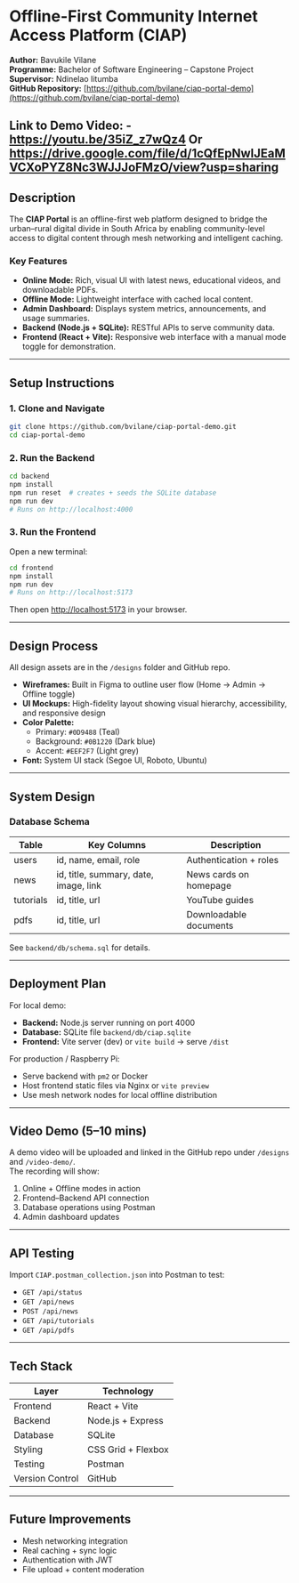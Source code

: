 
# Offline-First Community Internet Access Platform (CIAP)

**Author:** Bavukile Vilane  
**Programme:** Bachelor of Software Engineering – Capstone Project  
**Supervisor:** Ndinelao Iitumba  
**GitHub Repository:** [https://github.com/bvilane/ciap-portal-demo](https://github.com/bvilane/ciap-portal-demo)

**Link to Demo Video:** - https://youtu.be/35iZ_z7wQz4 
Or
https://drive.google.com/file/d/1cQfEpNwlJEaMVCXoPYZ8Nc3WJJJoFMzO/view?usp=sharing 
---

## Description
The **CIAP Portal** is an offline-first web platform designed to bridge the urban–rural digital divide in South Africa by enabling community-level access to digital content through mesh networking and intelligent caching.

### Key Features
- **Online Mode:** Rich, visual UI with latest news, educational videos, and downloadable PDFs.
- **Offline Mode:** Lightweight interface with cached local content.
- **Admin Dashboard:** Displays system metrics, announcements, and usage summaries.
- **Backend (Node.js + SQLite):** RESTful APIs to serve community data.
- **Frontend (React + Vite):** Responsive web interface with a manual mode toggle for demonstration.

---

## Setup Instructions

### 1. Clone and Navigate
```bash
git clone https://github.com/bvilane/ciap-portal-demo.git
cd ciap-portal-demo
```

### 2. Run the Backend
```bash
cd backend
npm install
npm run reset  # creates + seeds the SQLite database
npm run dev
# Runs on http://localhost:4000
```

### 3. Run the Frontend
Open a new terminal:
```bash
cd frontend
npm install
npm run dev
# Runs on http://localhost:5173
```

Then open [http://localhost:5173](http://localhost:5173) in your browser.

---

## Design Process

All design assets are in the `/designs` folder and GitHub repo.

- **Wireframes:** Built in Figma to outline user flow (Home → Admin → Offline toggle)
- **UI Mockups:** High-fidelity layout showing visual hierarchy, accessibility, and responsive design
- **Color Palette:**  
  - Primary: `#0D9488` (Teal)  
  - Background: `#0B1220` (Dark blue)  
  - Accent: `#EEF2F7` (Light grey)  
- **Font:** System UI stack (Segoe UI, Roboto, Ubuntu)

---

## System Design

### Database Schema
| Table | Key Columns | Description |
|--------|--------------|--------------|
| users | id, name, email, role | Authentication + roles |
| news | id, title, summary, date, image, link | News cards on homepage |
| tutorials | id, title, url | YouTube guides |
| pdfs | id, title, url | Downloadable documents |

See `backend/db/schema.sql` for details.

---

## Deployment Plan

For local demo:
- **Backend:** Node.js server running on port 4000  
- **Database:** SQLite file `backend/db/ciap.sqlite`
- **Frontend:** Vite server (dev) or `vite build` → serve `/dist`

For production / Raspberry Pi:
- Serve backend with `pm2` or Docker
- Host frontend static files via Nginx or `vite preview`
- Use mesh network nodes for local offline distribution

---

## Video Demo (5–10 mins)
A demo video will be uploaded and linked in the GitHub repo under `/designs` and `/video-demo/`.  
The recording will show:
1. Online + Offline modes in action  
2. Frontend–Backend API connection  
3. Database operations using Postman  
4. Admin dashboard updates  

---

## API Testing
Import `CIAP.postman_collection.json` into Postman to test:
- `GET /api/status`
- `GET /api/news`
- `POST /api/news`
- `GET /api/tutorials`
- `GET /api/pdfs`

---

## Tech Stack
| Layer | Technology |
|--------|-------------|
| Frontend | React + Vite |
| Backend | Node.js + Express |
| Database | SQLite |
| Styling | CSS Grid + Flexbox |
| Testing | Postman |
| Version Control | GitHub |

---

##  Future Improvements
- Mesh networking integration
- Real caching + sync logic
- Authentication with JWT
- File upload + content moderation
